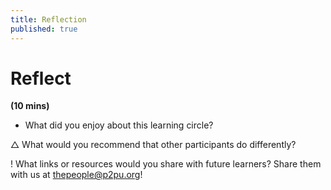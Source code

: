 ```yaml
---
title: Reflection
published: true
---
```

# Reflect 

**(10 mins)**

+ What did you enjoy about this learning circle? 

△ What would you recommend that other participants do differently? 

!  What links or resources would you share with future learners? Share them with us at thepeople@p2pu.org!
